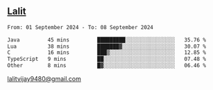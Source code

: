 ## [Lalit](https://lalit.sh)

<!--START_SECTION:waka-->

```txt
From: 01 September 2024 - To: 08 September 2024

Java         45 mins         █████████░░░░░░░░░░░░░░░░   35.76 %
Lua          38 mins         ███████▓░░░░░░░░░░░░░░░░░   30.07 %
C            16 mins         ███▒░░░░░░░░░░░░░░░░░░░░░   12.85 %
TypeScript   9 mins          ██░░░░░░░░░░░░░░░░░░░░░░░   07.48 %
Other        8 mins          █▓░░░░░░░░░░░░░░░░░░░░░░░   06.46 %
```

<!--END_SECTION:waka-->

lalitvijay9480@gmail.com
